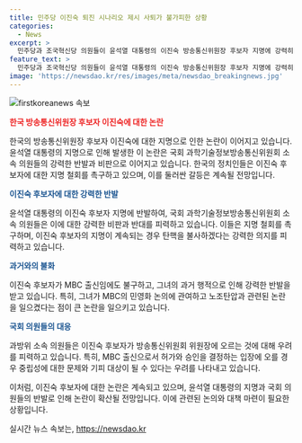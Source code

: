 ```yaml
---
title: 민주당 이진숙 퇴진 시나리오 제시 사퇴가 불가피한 상황
categories:
  - News
excerpt: >
  민주당과 조국혁신당 의원들이 윤석열 대통령의 이진숙 방송통신위원장 후보자 지명에 강력히 반발하며, 철회를 촉구했다. 이들은 후보자의 지명이 연이은 인사참사이자 탄핵 위기를 초래할 수 있다고 주장했고, 후보자의 MBC 출신과 관련된 이전 업적을 거론하며 방송 장악 가능성에 대한 우려를 표명했다. 해당 후보자의 지명을 받아들인다면 방송사에 대한 중립성 문제와 관련해 논란이 예상된다고 밝혔다. 한준호 의원도 동의하며, 이진숙이 MBC 정권 장악과 관련된 논란을 일으킬 수 있다는 의견을 제기했다.
feature_text: >
  민주당과 조국혁신당 의원들이 윤석열 대통령의 이진숙 방송통신위원장 후보자 지명에 강력히 반발하며, 철회를 촉구했다. 이들은 후보자의 지명이 연이은 인사참사이자 탄핵 위기를 초래할 수 있다고 주장했고, 후보자의 MBC 출신과 관련된 이전 업적을 거론하며 방송 장악 가능성에 대한 우려를 표명했다. 해당 후보자의 지명을 받아들인다면 방송사에 대한 중립성 문제와 관련해 논란이 예상된다고 밝혔다. 한준호 의원도 동의하며, 이진숙이 MBC 정권 장악과 관련된 논란을 일으킬 수 있다는 의견을 제기했다.
image: 'https://newsdao.kr/res/images/meta/newsdao_breakingnews.jpg'
---
```


<p><img src="https://newsdao.kr/res/images/meta/newsdao_breakingnews.jpg" alt="firstkoreanews 속보" /></p>

<p><b><span style="color: #ee2323;">한국 방송통신위원장 후보자 이진숙에 대한 논란</span></b></p>

<p>한국의 방송통신위원장 후보자 이진숙에 대한 지명으로 인한 논란이 이어지고 있습니다. 윤석열 대통령의 지명으로 인해 발생한 이 논란은 국회 과학기술정보방송통신위원회 소속 의원들의 강력한 반발과 비판으로 이어지고 있습니다. 한국의 정치인들은 이진숙 후보자에 대한 지명 철회를 촉구하고 있으며, 이를 둘러싼 갈등은 계속될 전망입니다.</p>

<p><b><span style="color: #1a5490;">이진숙 후보자에 대한 강력한 반발</span></b></p>

<p>윤석열 대통령의 이진숙 후보자 지명에 반발하여, 국회 과학기술정보방송통신위원회 소속 의원들은 이에 대한 강력한 비판과 반대를 피력하고 있습니다. 이들은 지명 철회를 촉구하며, 이진숙 후보자의 지명이 계속되는 경우 탄핵을 불사하겠다는 강력한 의지를 피력하고 있습니다.</p>

<p><b><span style="color: #1a5490;">과거와의 불화</span></b></p>

<p>이진숙 후보자가 MBC 출신임에도 불구하고, 그녀의 과거 행적으로 인해 강력한 반발을 받고 있습니다. 특히, 그녀가 MBC의 민영화 논의에 관여하고 노조탄압과 관련된 논란을 일으켰다는 점이 큰 논란을 일으키고 있습니다. </p>

<p><b><span style="color: #1a5490;">국회 의원들의 대응</span></b></p>

<p>과방위 소속 의원들은 이진숙 후보자가 방송통신위원회 위원장에 오르는 것에 대해 우려를 피력하고 있습니다. 특히, MBC 출신으로서 허가와 승인을 결정하는 입장에 오를 경우 중립성에 대한 문제와 기피 대상이 될 수 있다는 우려를 나타내고 있습니다.</p>

<p>이처럼, 이진숙 후보자에 대한 논란은 계속되고 있으며, 윤석열 대통령의 지명과 국회 의원들의 반발로 인해 논란이 확산될 전망입니다. 이에 관련된 논의와 대책 마련이 필요한 상황입니다.</p>
실시간 뉴스 속보는, <a href="https://newsdao.kr" rel="dofollow">https://newsdao.kr</a>


